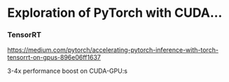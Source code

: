 # Exploration of PyTorch with CUDA...

### TensorRT
https://medium.com/pytorch/accelerating-pytorch-inference-with-torch-tensorrt-on-gpus-896e06ff1637

3-4x performance boost on CUDA-GPU:s